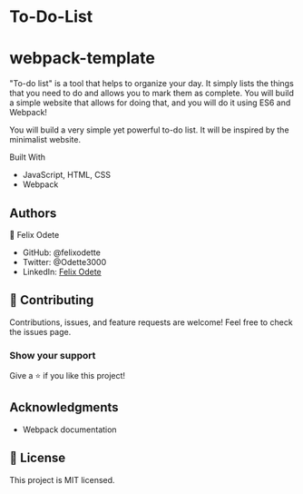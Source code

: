 # To-Do-List
# webpack-template

"To-do list" is a tool that helps to organize your day. It simply lists the things that you need to do and allows you to mark them as complete. You will build a simple website that allows for doing that, and you will do it using ES6 and Webpack!

You will build a very simple yet powerful to-do list. It will be inspired by the minimalist website.

Built With
* JavaScript, HTML, CSS
* Webpack

## Authors
👤 Felix Odete
* GitHub: @felixodette
* Twitter: @Odette3000
* LinkedIn: [Felix Odete](https://www.linkedin.com/in/felixodete)

## 🤝 Contributing
Contributions, issues, and feature requests are welcome!
Feel free to check the issues page.

### Show your support
Give a ⭐️ if you like this project!

## Acknowledgments
* Webpack documentation

## 📝 License
This project is MIT licensed.